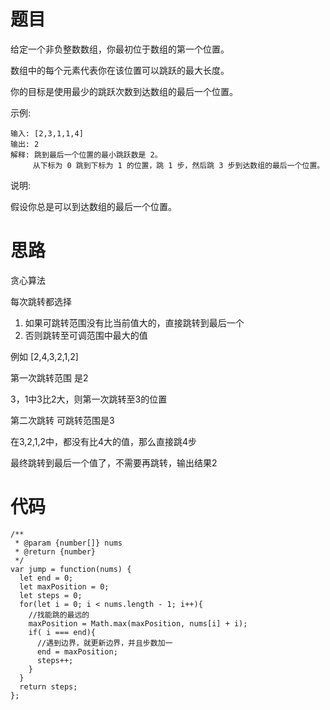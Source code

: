 # 题目

给定一个非负整数数组，你最初位于数组的第一个位置。

数组中的每个元素代表你在该位置可以跳跃的最大长度。

你的目标是使用最少的跳跃次数到达数组的最后一个位置。

示例:


```
输入: [2,3,1,1,4]
输出: 2
解释: 跳到最后一个位置的最小跳跃数是 2。
     从下标为 0 跳到下标为 1 的位置，跳 1 步，然后跳 3 步到达数组的最后一个位置。
```

说明:

假设你总是可以到达数组的最后一个位置。

# 思路

贪心算法

每次跳转都选择   

1. 如果可跳转范围没有比当前值大的，直接跳转到最后一个
2. 否则跳转至可调范围中最大的值

例如 [2,4,3,2,1,2]

第一次跳转范围 是2  

3，1中3比2大，则第一次跳转至3的位置

第二次跳转 可跳转范围是3

在3,2,1,2中，都没有比4大的值，那么直接跳4步

最终跳转到最后一个值了，不需要再跳转，输出结果2


# 代码


```
/**
 * @param {number[]} nums
 * @return {number}
 */
var jump = function(nums) {
  let end = 0;
  let maxPosition = 0;
  let steps = 0;
  for(let i = 0; i < nums.length - 1; i++){
    //找能跳的最远的
    maxPosition = Math.max(maxPosition, nums[i] + i);
    if( i === end){
      //遇到边界，就更新边界，并且步数加一
      end = maxPosition;
      steps++;
    }
  }
  return steps;
};
```
